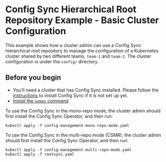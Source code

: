# Config Sync Hierarchical Root Repository Example - Basic Cluster Configuration

This example shows how a cluster admin can use a Config Sync hierarchical root repository to manage the configuration of a
Kubernetes cluster shared by two different teams, `team-1` and `team-2`.
The cluster configuration is under the `config/` directory.

## Before you begin

- You’ll need a cluster that has Config Sync installed.
  Please follow the [instructions](https://cloud.google.com/kubernetes-engine/docs/add-on/config-sync/how-to/installing)
  to install Config Sync if it is not set up yet.
- [Install the `nomos` command](https://cloud.devsite.corp.google.com/kubernetes-engine/docs/add-on/config-sync/how-to/nomos-command#installing)


To use the Config Sync in the mono-repo mode, the cluster admin should first
install the Config Sync Operator, and then run:
```
kubectl apply -f config-management-mono-repo-mode.yaml
```

To use the Config Sync in the multi-repo mode (CSMR), the cluster admin should first
install the Config Sync Operator, and then run:
```
kubectl apply -f config-management-multi-repo-mode.yaml
kubectl apply -f rootsync.yaml
```
